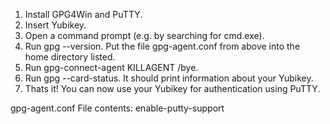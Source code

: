 1. Install GPG4Win and PuTTY.
2. Insert Yubikey.
3. Open a command prompt (e.g. by searching for cmd.exe).
4. Run gpg --version. Put the file gpg-agent.conf from above into the home directory listed.
5. Run gpg-connect-agent KILLAGENT /bye.
6. Run gpg --card-status. It should print information about your Yubikey.
7. Thats it! You can now use your Yubikey for authentication using PuTTY.


gpg-agent.conf File contents:
enable-putty-support